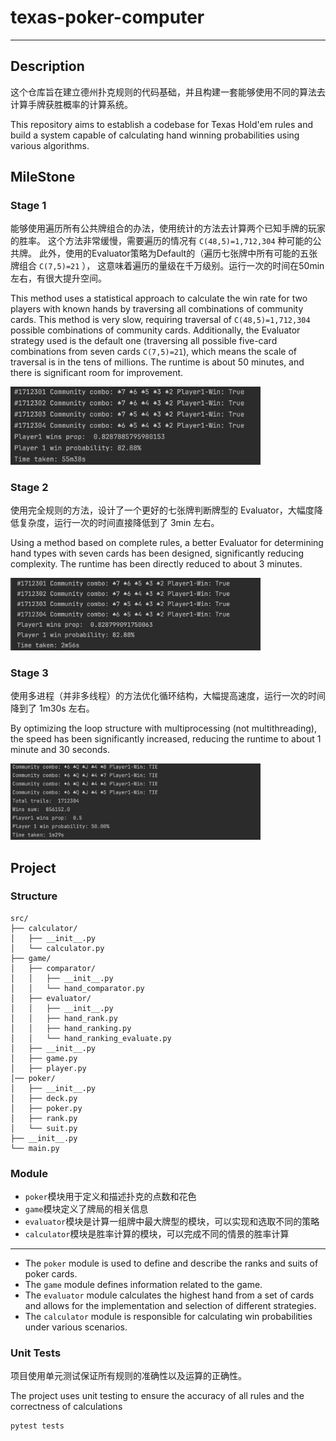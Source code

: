 # texas-poker-computer

---

## Description

这个仓库旨在建立德州扑克规则的代码基础，并且构建一套能够使用不同的算法去计算手牌获胜概率的计算系统。

This repository aims to establish a codebase for Texas Hold'em rules and build a system capable of calculating hand
winning probabilities using various algorithms.

## MileStone

### Stage 1

能够使用遍历所有公共牌组合的办法，使用统计的方法去计算两个已知手牌的玩家的胜率。
这个方法非常缓慢，需要遍历的情况有 `C(48,5)=1,712,304` 种可能的公共牌。
此外，使用的Evaluator策略为Default的（遍历七张牌中所有可能的五张牌组合 `C(7,5)=21` ），
这意味着遍历的量级在千万级别。运行一次的时间在50min左右，有很大提升空间。

This method uses a statistical approach to calculate the win rate for two players with known hands by
traversing all combinations of community cards. This method is very slow, requiring traversal of
`C(48,5)=1,712,304` possible combinations of community cards.
Additionally, the Evaluator strategy used is the default one (traversing all possible five-card combinations from seven
cards `C(7,5)=21`), which means the scale of traversal is in the tens of millions.
The runtime is about 50 minutes, and there is significant room for improvement.

<img width="400" src="assets/stage-1-result.png">

### Stage 2

使用完全规则的方法，设计了一个更好的七张牌判断牌型的 Evaluator，大幅度降低复杂度，运行一次的时间直接降低到了 3min 左右。

Using a method based on complete rules, a better Evaluator for determining hand types with seven cards has been
designed, significantly reducing complexity. The runtime has been directly reduced to about 3 minutes.

<img width="400" src="assets/stage-2-result.png">

### Stage 3

使用多进程（并非多线程）的方法优化循环结构，大幅提高速度，运行一次的时间降到了 1m30s 左右。

By optimizing the loop structure with multiprocessing (not multithreading), the speed has been significantly increased,
reducing the runtime to about 1 minute and 30 seconds.

<img width="400" src="assets/stage-3-result.png">

## Project

### Structure

```
src/
├── calculator/
│   ├── __init__.py
│   └── calculator.py
├── game/
│   ├── comparator/
│   │   ├── __init__.py
│   │   └── hand_comparator.py
│   ├── evaluator/
│   │   ├── __init__.py
│   │   ├── hand_rank.py
│   │   ├── hand_ranking.py
│   │   └── hand_ranking_evaluate.py
│   ├── __init__.py
│   ├── game.py
│   ├── player.py
│── poker/
│   ├── __init__.py
│   ├── deck.py
│   ├── poker.py
│   ├── rank.py
│   └── suit.py
├── __init__.py
└── main.py
```

### Module

* `poker`模块用于定义和描述扑克的点数和花色
* `game`模块定义了牌局的相关信息
* `evaluator`模块是计算一组牌中最大牌型的模块，可以实现和选取不同的策略
* `calculator`模块是胜率计算的模块，可以完成不同的情景的胜率计算

---

* The `poker` module is used to define and describe the ranks and suits of poker cards.
* The `game` module defines information related to the game.
* The `evaluator` module calculates the highest hand from a set of cards and allows for the implementation and selection
  of different strategies.
* The `calculator` module is responsible for calculating win probabilities under various scenarios.

### Unit Tests

项目使用单元测试保证所有规则的准确性以及运算的正确性。

The project uses unit testing to ensure the accuracy of all rules and the correctness of calculations

```shell
pytest tests
```